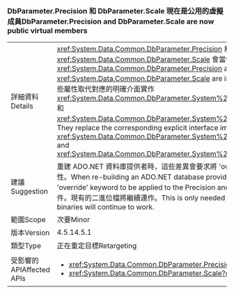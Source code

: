 ### <a name="dbparameterprecision-and-dbparameterscale-are-now-public-virtual-members"></a><span data-ttu-id="c7fd8-101">DbParameter.Precision 和 DbParameter.Scale 現在是公用的虛擬成員</span><span class="sxs-lookup"><span data-stu-id="c7fd8-101">DbParameter.Precision and DbParameter.Scale are now public virtual members</span></span>

|   |   |
|---|---|
|<span data-ttu-id="c7fd8-102">詳細資料</span><span class="sxs-lookup"><span data-stu-id="c7fd8-102">Details</span></span>|<span data-ttu-id="c7fd8-103"><xref:System.Data.Common.DbParameter.Precision> 和 <xref:System.Data.Common.DbParameter.Scale> 會當做公用虛擬屬性來實作。</span><span class="sxs-lookup"><span data-stu-id="c7fd8-103"><xref:System.Data.Common.DbParameter.Precision> and <xref:System.Data.Common.DbParameter.Scale> are implemented as public virtual properties.</span></span> <span data-ttu-id="c7fd8-104">這些屬性取代對應的明確介面實作 <xref:System.Data.Common.DbParameter.System%23Data%23IDbDataParameter%23Precision> 和 <xref:System.Data.Common.DbParameter.System%23Data%23IDbDataParameter%23Scale>。</span><span class="sxs-lookup"><span data-stu-id="c7fd8-104">They replace the corresponding explicit interface implementations, <xref:System.Data.Common.DbParameter.System%23Data%23IDbDataParameter%23Precision> and <xref:System.Data.Common.DbParameter.System%23Data%23IDbDataParameter%23Scale>.</span></span>|
|<span data-ttu-id="c7fd8-105">建議</span><span class="sxs-lookup"><span data-stu-id="c7fd8-105">Suggestion</span></span>|<span data-ttu-id="c7fd8-106">重建 ADO.NET 資料庫提供者時，這些差異會要求將 'override' 關鍵字套用至 Precision 和 Scale 屬性。</span><span class="sxs-lookup"><span data-stu-id="c7fd8-106">When re-building an ADO.NET database provider, these differences will require the 'override' keyword to be applied to the Precision and Scale properties.</span></span> <span data-ttu-id="c7fd8-107">只有時才需要重新建置元件。現有的二進位檔將繼續運作。</span><span class="sxs-lookup"><span data-stu-id="c7fd8-107">This is only needed when re-building the components; existing binaries will continue to work.</span></span>|
|<span data-ttu-id="c7fd8-108">範圍</span><span class="sxs-lookup"><span data-stu-id="c7fd8-108">Scope</span></span>|<span data-ttu-id="c7fd8-109">次要</span><span class="sxs-lookup"><span data-stu-id="c7fd8-109">Minor</span></span>|
|<span data-ttu-id="c7fd8-110">版本</span><span class="sxs-lookup"><span data-stu-id="c7fd8-110">Version</span></span>|<span data-ttu-id="c7fd8-111">4.5.1</span><span class="sxs-lookup"><span data-stu-id="c7fd8-111">4.5.1</span></span>|
|<span data-ttu-id="c7fd8-112">類型</span><span class="sxs-lookup"><span data-stu-id="c7fd8-112">Type</span></span>|<span data-ttu-id="c7fd8-113">正在重定目標</span><span class="sxs-lookup"><span data-stu-id="c7fd8-113">Retargeting</span></span>|
|<span data-ttu-id="c7fd8-114">受影響的 API</span><span class="sxs-lookup"><span data-stu-id="c7fd8-114">Affected APIs</span></span>|<ul><li><xref:System.Data.Common.DbParameter.Precision?displayProperty=nameWithType></li><li><xref:System.Data.Common.DbParameter.Scale?displayProperty=nameWithType></li></ul>|

